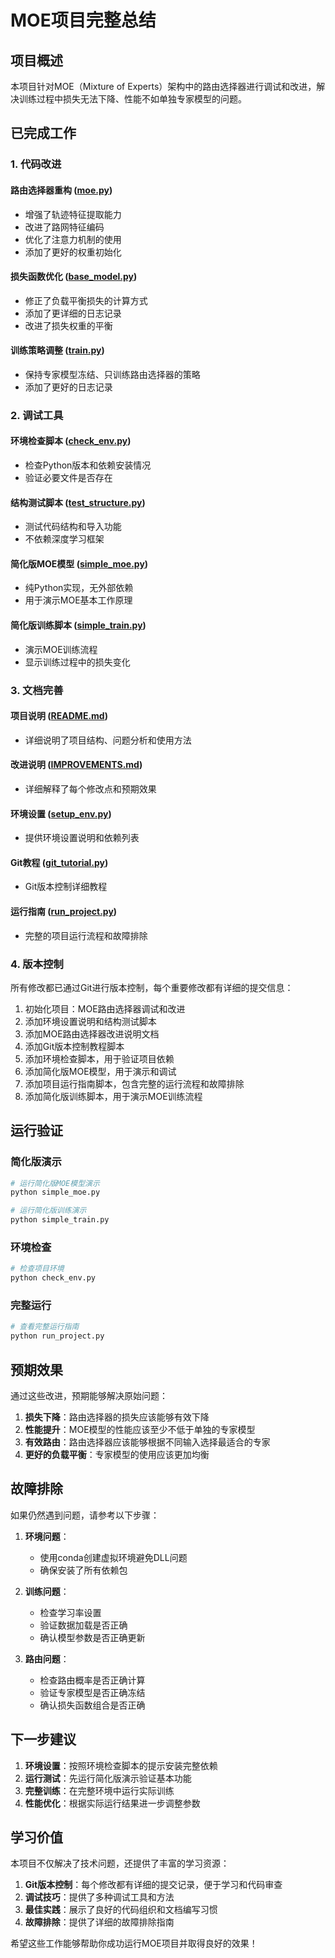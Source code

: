 # MOE项目完整总结

## 项目概述

本项目针对MOE（Mixture of Experts）架构中的路由选择器进行调试和改进，解决训练过程中损失无法下降、性能不如单独专家模型的问题。

## 已完成工作

### 1. 代码改进

#### 路由选择器重构 ([moe.py](file:///c:/Users/Administrator/Desktop/01/moe.py))
- 增强了轨迹特征提取能力
- 改进了路网特征编码
- 优化了注意力机制的使用
- 添加了更好的权重初始化

#### 损失函数优化 ([base_model.py](file:///c:/Users/Administrator/Desktop/01/base_model.py))
- 修正了负载平衡损失的计算方式
- 添加了更详细的日志记录
- 改进了损失权重的平衡

#### 训练策略调整 ([train.py](file:///c:/Users/Administrator/Desktop/01/train.py))
- 保持专家模型冻结、只训练路由选择器的策略
- 添加了更好的日志记录

### 2. 调试工具

#### 环境检查脚本 ([check_env.py](file:///c:/Users/Administrator/Desktop/01/check_env.py))
- 检查Python版本和依赖安装情况
- 验证必要文件是否存在

#### 结构测试脚本 ([test_structure.py](file:///c:/Users/Administrator/Desktop/01/test_structure.py))
- 测试代码结构和导入功能
- 不依赖深度学习框架

#### 简化版MOE模型 ([simple_moe.py](file:///c:/Users/Administrator/Desktop/01/simple_moe.py))
- 纯Python实现，无外部依赖
- 用于演示MOE基本工作原理

#### 简化版训练脚本 ([simple_train.py](file:///c:/Users/Administrator/Desktop/01/simple_train.py))
- 演示MOE训练流程
- 显示训练过程中的损失变化

### 3. 文档完善

#### 项目说明 ([README.md](file:///c:/Users/Administrator/Desktop/01/README.md))
- 详细说明了项目结构、问题分析和使用方法

#### 改进说明 ([IMPROVEMENTS.md](file:///c:/Users/Administrator/Desktop/01/IMPROVEMENTS.md))
- 详细解释了每个修改点和预期效果

#### 环境设置 ([setup_env.py](file:///c:/Users/Administrator/Desktop/01/setup_env.py))
- 提供环境设置说明和依赖列表

#### Git教程 ([git_tutorial.py](file:///c:/Users/Administrator/Desktop/01/git_tutorial.py))
- Git版本控制详细教程

#### 运行指南 ([run_project.py](file:///c:/Users/Administrator/Desktop/01/run_project.py))
- 完整的项目运行流程和故障排除

### 4. 版本控制

所有修改都已通过Git进行版本控制，每个重要修改都有详细的提交信息：

1. 初始化项目：MOE路由选择器调试和改进
2. 添加环境设置说明和结构测试脚本
3. 添加MOE路由选择器改进说明文档
4. 添加Git版本控制教程脚本
5. 添加环境检查脚本，用于验证项目依赖
6. 添加简化版MOE模型，用于演示和调试
7. 添加项目运行指南脚本，包含完整的运行流程和故障排除
8. 添加简化版训练脚本，用于演示MOE训练流程

## 运行验证

### 简化版演示
```bash
# 运行简化版MOE模型演示
python simple_moe.py

# 运行简化版训练演示
python simple_train.py
```

### 环境检查
```bash
# 检查项目环境
python check_env.py
```

### 完整运行
```bash
# 查看完整运行指南
python run_project.py
```

## 预期效果

通过这些改进，预期能够解决原始问题：

1. **损失下降**：路由选择器的损失应该能够有效下降
2. **性能提升**：MOE模型的性能应该至少不低于单独的专家模型
3. **有效路由**：路由选择器应该能够根据不同输入选择最适合的专家
4. **更好的负载平衡**：专家模型的使用应该更加均衡

## 故障排除

如果仍然遇到问题，请参考以下步骤：

1. **环境问题**：
   - 使用conda创建虚拟环境避免DLL问题
   - 确保安装了所有依赖包

2. **训练问题**：
   - 检查学习率设置
   - 验证数据加载是否正确
   - 确认模型参数是否正确更新

3. **路由问题**：
   - 检查路由概率是否正确计算
   - 验证专家模型是否正确冻结
   - 确认损失函数组合是否正确

## 下一步建议

1. **环境设置**：按照环境检查脚本的提示安装完整依赖
2. **运行测试**：先运行简化版演示验证基本功能
3. **完整训练**：在完整环境中运行实际训练
4. **性能优化**：根据实际运行结果进一步调整参数

## 学习价值

本项目不仅解决了技术问题，还提供了丰富的学习资源：

1. **Git版本控制**：每个修改都有详细的提交记录，便于学习和代码审查
2. **调试技巧**：提供了多种调试工具和方法
3. **最佳实践**：展示了良好的代码组织和文档编写习惯
4. **故障排除**：提供了详细的故障排除指南

希望这些工作能够帮助你成功运行MOE项目并取得良好的效果！
